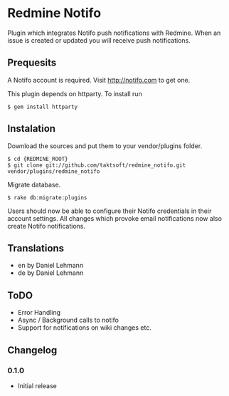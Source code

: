 Redmine Notifo
==============

Plugin which integrates Notifo push notifications with Redmine. When an issue is created or updated you will receive push notifications.

## Prequesits

A Notifo account is required. Visit http://notifo.com to get one.

This plugin depends on httparty. To install run

    $ gem install httparty

## Instalation

Download the sources and put them to your vendor/plugins folder.

    $ cd {REDMINE_ROOT}
    $ git clone git://github.com/taktsoft/redmine_notifo.git vendor/plugins/redmine_notifo

Migrate database.

    $ rake db:migrate:plugins

Users should now be able to configure their Notifo credentials in their account settings. All changes which provoke email notifications now also create Notifo notifications.

## Translations

- en by Daniel Lehmann
- de by Daniel Lehmann

## ToDO

- Error Handling
- Async / Background calls to notifo
- Support for notifications on wiki changes etc.

## Changelog

### 0.1.0

- Initial release
